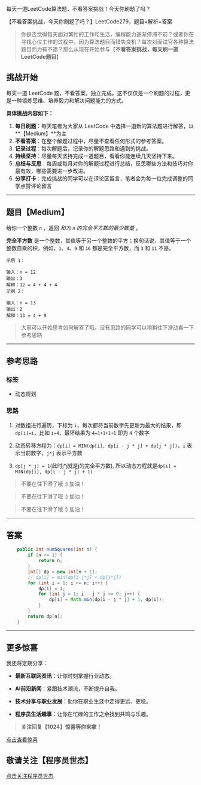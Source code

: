每天一道LeetCode算法题，不看答案挑战！今天你刷题了吗？

【不看答案挑战，今天你刷题了吗？】LeetCode279，题目+解析+答案


> 你是否觉得每天面对繁忙的工作和生活，编程能力逐渐停滞不前？或者你在寻找心仪工作的过程中，因为算法题目而错失良机？每次对面试官各种算法题目而力有不逮？那么从现在开始参与【**不看答案挑战，每天刷一道LeetCode题目**】

## 挑战开始

每天一道 LeetCode 题，不看答案，独立完成。这不仅仅是一个刷题的过程，更是一种锻炼思维、培养毅力和解决问题能力的方式。

**具体挑战内容如下：**

1. **每日刷题**：每天笔者为大家从 LeetCode 中选择一道新的算法题进行解答，以**【Medium】**为主
2. **不看答案**：在整个解题过程中，尽量不查看任何形式的参考答案。
3. **记录过程**：每次解题后，记录你的解题思路和遇到的挑战。
4. **持续坚持**：尽量每天坚持完成一道题目，看看你能连续几天坚持下来。
5. **总结与反思**：每周或每月对你的解题过程进行总结，反思哪些方法和技巧对你最有效，哪些需要进一步改进。
6. **分享打卡**：完成挑战的同学可以在评论区留言，笔者会为每一位完成调整的同学点赞评论留言



----

## 题目【Medium】

给你一个整数 `n` ，返回 *和为 `n` 的完全平方数的最少数量* 。

**完全平方数** 是一个整数，其值等于另一个整数的平方；换句话说，其值等于一个整数自乘的积。例如，`1`、`4`、`9` 和 `16` 都是完全平方数，而 `3` 和 `11` 不是。



```
示例 1：

输入：n = 12
输出：3 
解释：12 = 4 + 4 + 4
示例 2：

输入：n = 13
输出：2
解释：13 = 4 + 9
```





> 大家可以开始思考如何解答了哦。没有思路的同学可以稍稍往下滑动看一下参考思路



----

## 参考思路

### 标签

- 动态规划

### 思路

1. 对数组进行遍历，下标为 `i`，每次都将当前数字先更新为最大的结果，即 `dp[i]=i`，比如 `i=4`，最坏结果为 `4=1+1+1+1` 即为 `4` 个数字

2. 动态转移方程为：`dp[i] = MIN(dp[i], dp[i - j * j] + dp[j * j])`，`i` 表示当前数字，`j*j` 表示平方数
3. `dp[j * j] = 1`(此时j*j就是j的完全平方数), 所以动态方程就是`dp[i] = MIN(dp[i], dp[i - j * j] + 1)`



> 不要在往下滑了哦 :) 加油！

> 不要在往下滑了哦 :) 加油！

> 不要在往下滑了哦 :) 加油！



----

## 答案



```java
    public int numSquares(int n) {
        if (n <= 1) {
            return n;
        }
        int[] dp = new int[n + 1];
        // dp[i] = min(dp[i-j*j] + dp[j*j])
        for (int i = 1; i <= n; i++) {
            dp[i] = i;
            for (int j = 1; i - j * j >= 0; j++) {
                dp[i] = Math.min(dp[i - j * j] + 1, dp[i]);
            }
        }
        return dp[n];
    }
```



----


## 更多惊喜

我还将定期分享：

- **最新互联网资讯**：让你时刻掌握行业动态。

- **AI前沿新闻**：紧跟技术潮流，不断提升自我。

- **技术分享与职业发展**：助你在职业生涯中走得更远、更稳。

- **程序员生活趣事**：让你在忙碌的工作之余找到共鸣与乐趣。

  

> **关注回复【1024】惊喜等你来拿！**

[点击查看惊喜](https://coder-xieshijie-img-1253784930.cos.ap-beijing.myqcloud.com/img/2024/image-20240624140818030_937cf7d78178894d03f37dfb3b640b8a.png)

## 敬请关注【程序员世杰】

[点击关注程序员世杰](https://coder-xieshijie-img-1253784930.cos.ap-beijing.myqcloud.com/img/2024/coder_world_618-9122505_324d5d2e80e9ad51355871aa6ebda8f0.jpg)


